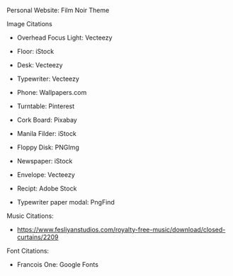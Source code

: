 Personal Website: Film Noir Theme

Image Citations
- Overhead Focus Light: Vecteezy
- Floor: iStock
- Desk: Vecteezy
- Typewriter: Vecteezy
- Phone: Wallpapers.com
- Turntable: Pinterest

- Cork Board: Pixabay
- Manila Filder: iStock
- Floppy Disk: PNGImg
- Newspaper: iStock
- Envelope: Vecteezy
- Recipt: Adobe Stock

- Typewriter paper modal: PngFind

Music Citations:
- https://www.fesliyanstudios.com/royalty-free-music/download/closed-curtains/2209

Font Citations:
- Francois One: Google Fonts
